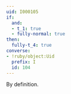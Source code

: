 ```yaml
---
uid: I000105
if:
  and:
  - t_1: true
  - fully-normal: true
then:
  fully-t_4: true
converse:
- !ruby/object:Uid
  prefix: I
  id: 104
---
```

By definition.

